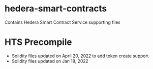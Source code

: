 # hedera-smart-contracts
Contains Hedera Smart Contract Service supporting files

# HTS Precompile

- Solidity files updated on April 20, 2022 to add token create support
- Solidity files updated on Jan 18, 2022
